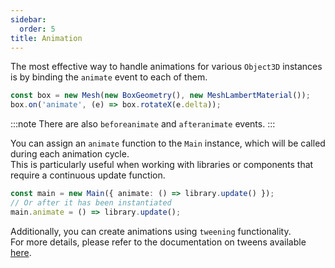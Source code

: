 ```yaml
---
sidebar:
  order: 5
title: Animation
---
```


The most effective way to handle animations for various `Object3D` instances is by binding the `animate` event to each of them.

```typescript
const box = new Mesh(new BoxGeometry(), new MeshLambertMaterial());
box.on('animate', (e) => box.rotateX(e.delta));
```

:::note
There are also `beforeanimate` and `afteranimate` events. 
:::

You can assign an `animate` function to the `Main` instance, which will be called during each animation cycle. <br />
This is particularly useful when working with libraries or components that require a continuous update function.

```typescript
const main = new Main({ animate: () => library.update() });
// Or after it has been instantiated
main.animate = () => library.update();
```

Additionally, you can create animations using `tweening` functionality. <br />
For more details, please refer to the documentation on tweens available [here](tweening).
